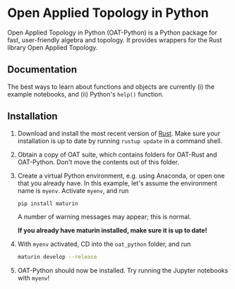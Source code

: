 # Open Applied Topology in Python

Open Applied Topology in Python (OAT-Python) is a Python package for fast, user-friendly algebra and topology.  It provides wrappers for the Rust library Open Applied Topology.

## Documentation

The best ways to learn about functions and objects are currently (i) the example notebooks, and (ii) Python's `help()` function.

## Installation

1. Download and install the most recent version of [Rust](https://www.rust-lang.org/).  Make sure your installation is up to date by running `rustup update` in a command shell.

2. Obtain a copy of OAT suite, which contains folders for OAT-Rust and OAT-Python.  Don't move the contents out of this folder.

3. Create a virtual Python environment, e.g. using Anaconda, or open one that you already have.  In this example, let's assume the environment name is `myenv`.  Activate `myenv`, and run

    ```bash
    pip install maturin
    ```

    A number of warning messages may appear; this is normal. 

    **If you already have maturin installed, make sure it is up to date!**

4. With `myenv` activated, CD into the `oat_python` folder, and run

    ```bash
    maturin develop --release
    ```
    
5. OAT-Python should now be installed.  Try running the Jupyter notebooks with `myenv`!

